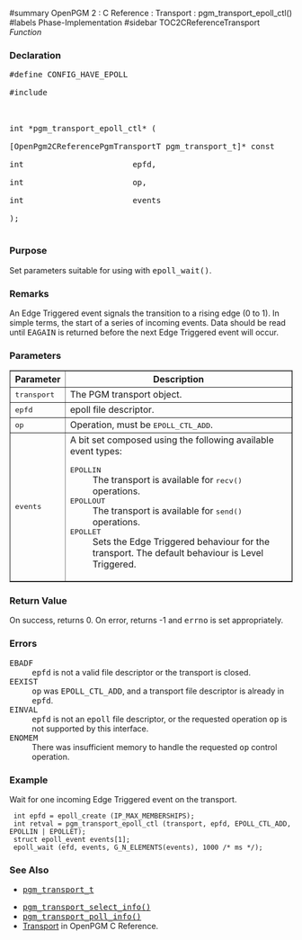 ﻿#summary OpenPGM 2 : C Reference : Transport : pgm\_transport\_epoll\_ctl()
#labels Phase-Implementation
#sidebar TOC2CReferenceTransport
_Function_
### Declaration ###
<pre>
#define CONFIG_HAVE_EPOLL<br>
#include <pgm/pgm.h><br>
<br>
int *pgm_transport_epoll_ctl* (<br>
[OpenPgm2CReferencePgmTransportT pgm_transport_t]* const    transport,<br>
int                       epfd,<br>
int                       op,<br>
int                       events<br>
);<br>
</pre>

### Purpose ###
Set parameters suitable for using with <tt>epoll_wait()</tt>.

### Remarks ###
An Edge Triggered event signals the transition to a rising edge (0 to 1).  In simple terms, the start of a series of incoming events.  Data should be read until <tt>EAGAIN</tt> is returned before the next Edge Triggered event will occur.

### Parameters ###

<table cellpadding='5' border='1' cellspacing='0'>
<tr>
<th>Parameter</th>
<th>Description</th>
</tr>
<tr>
<td><tt>transport</tt></td>
<td>The PGM transport object.</td>
</tr><tr>
<td><tt>epfd</tt></td>
<td>epoll file descriptor.</td>
</tr><tr>
<td><tt>op</tt></td>
<td>Operation, must be <tt>EPOLL_CTL_ADD</tt>.</td>
</tr><tr>
<td><tt>events</tt></td>
<td>A bit set composed using the following available event types:<br>
<dl><dt><tt>EPOLLIN</tt></dt><dd>The transport is available for <tt>recv()</tt> operations.<br>
</dd><dt><tt>EPOLLOUT</tt></dt><dd>The transport is available for <tt>send()</tt> operations.<br>
</dd><dt><tt>EPOLLET</tt></dt><dd>Sets the Edge Triggered behaviour for the transport.  The default behaviour is Level Triggered.</dd></dl></td>
</tr>
</table>

### Return Value ###
On success, returns 0.  On error, returns -1 and <tt>errno</tt> is set appropriately.

### Errors ###
<dl><dt><tt>EBADF</tt></dt><dd><tt>epfd</tt> is not a valid file descriptor or the transport is closed.<br>
</dd><dt><tt>EEXIST</tt></dt><dd><tt>op</tt> was <tt>EPOLL_CTL_ADD</tt>, and a transport file descriptor is already in <tt>epfd</tt>.<br>
</dd><dt><tt>EINVAL</tt></dt><dd><tt>epfd</tt> is not an <tt>epoll</tt> file descriptor, or the requested operation <tt>op</tt> is not supported by this interface.<br>
</dd><dt><tt>ENOMEM</tt></dt><dd>There was insufficient memory to handle the requested <tt>op</tt> control operation.<br>
</dd></dl>

### Example ###
Wait for one incoming Edge Triggered event on the transport.

```
 int epfd = epoll_create (IP_MAX_MEMBERSHIPS);
 int retval = pgm_transport_epoll_ctl (transport, epfd, EPOLL_CTL_ADD, EPOLLIN | EPOLLET);
 struct epoll_event events[1];
 epoll_wait (efd, events, G_N_ELEMENTS(events), 1000 /* ms */);
```

### See Also ###
  * <tt><a href='OpenPgm2CReferencePgmTransportT.md'>pgm_transport_t</a></tt><br>
<ul><li><tt><a href='OpenPgm2CReferencePgmTransportSelectInfo.md'>pgm_transport_select_info()</a></tt><br>
</li><li><tt><a href='OpenPgm2CReferencePgmTransportPollInfo.md'>pgm_transport_poll_info()</a></tt><br>
</li><li><a href='OpenPgm2CReferenceTransport.md'>Transport</a> in OpenPGM C Reference.